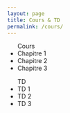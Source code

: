 ```yaml
---
layout: page
title: Cours & TD
permalink: /cours/
---
```



<ul> Cours
  <li>Chapitre 1</li>
  <li>Chapitre 2</li>
  <li>Chapitre 3</li>
</ul>


<ul> TD
  <li>TD 1</li>
  <li>TD 2</li>
  <li>TD 3</li>
</ul>
